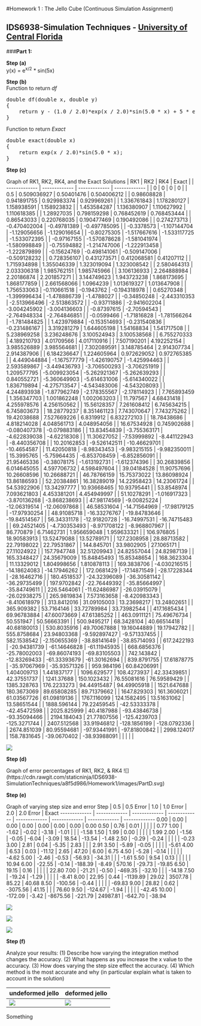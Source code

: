 #Homework 1 : The Jello Cube (Continuous Simulation Assignment)
## IDS6938-Simulation Techniques - [University of Central Florida](http://www.ist.ucf.edu/grad/)


###<strong>Part 1:</strong>
<p><strong>Step (a)</strong><br>
y(x) = e<sup>x/2</sup> * sin(5x)</p>
<p><strong>Step (b)</strong><br>
Function to return <i>df</i>
<pre>double df(double x, double y)
{
	return y - (1.0 / 2.0)*exp(x / 2.0)*sin(5.0 * x) + 5 * exp(x / 2.0)*cos(5.0 * x);
}
</pre>
Function to return <i>Exact</i>
<pre>
double exact(double x)
{
	return exp(x / 2.0)*sin(5.0 * x);
}
</pre></p>
<p><strong>Step (c)</strong></p>
Graph of RK1, RK2, RK4, and the Exact Solutions
|      RK1      |      RK2      |      RK4      |     Exact     |
| ------------- | ------------- | ------------- | ------------- |
|   0           |   0           |   0           |   0           |
|   0.5         |   0.509036927	|	0.50401476	|	0.504006212	|
|   0.98608828	|	0.941891755	|	0.929983374	|	0.929969261	|
|	1.336761843	|	1.178280127	|	1.158938591	|	1.158923832	|
|	1.453584287	|	1.136380907	|	1.110627992	|	1.110618385	|
|	1.28927035	|	0.798159298	|	0.768452619	|	0.768453444	|
|	0.86543033	|	0.220768035	|	0.190477469	|	0.190492086	|
|	0.274273713	|  -0.470402004	|  -0.49781389	|  -0.497785095	|
|  -0.3378573	|  -1.107144704	|  -1.129056656	|  -1.129016654	|
|  -0.80275305	|  -1.517667616	|  -1.533117725	|  -1.533072395	|
|  -0.97167155	|  -1.570878628	|  -1.581041974	|  -1.580998849	|
|  -0.75594882	|  -1.214747006	|  -1.222913458	|  -1.222879899	|
|  -0.15624769	|  -0.498141061	|  -0.509147006	|  -0.509128232	|
|	0.728356107	|	0.431273571	|	0.412068581	|	0.41207112	|
|	1.715934898	|	1.355046339	|	1.323019094	|	1.323008542	|
|	2.580464313	|	2.033306318	|	1.985762151	|	1.985745966	|
|	3.106136933	|	2.264888984	|	2.20186874	|	2.201857271	|
|	3.144749623	|	1.943723238	|	1.868173695	|	1.868177859	|
|	2.661568066	|	1.0964239	|	1.013619327	|	1.013647908	|
|	1.756533063	|  -0.110661518	|  -0.1943762	|  -0.194318978	|
|	0.65270348	|  -1.399996434	|  -1.478886739	|  -1.4788027	|
|  -0.34850248	|  -2.443310353	|  -2.513966496	|  -2.513863572	|
|  -0.93711886	|  -2.941602204	|  -3.004245902	|  -3.004136603	|
|  -0.87397615	|  -2.70594543	|  -2.764948334	|  -2.764846851	|
|  -0.0599466	|  -1.71816828	|  -1.781566264	|  -1.781484825	|
|	1.423979884	|  -0.153514693	|  -0.231540836	|  -0.231486167	|
|	3.319281279	|	1.644605198	|	1.54168834	|	1.541717508	|
|	5.238969258	|	3.236248676	|	3.100524943	|	3.100538568	|
|	6.755270333	|	4.189210793	|	4.01709566	|	4.017110916	|
|	7.507190201	|	4.192252154	|	3.985526889	|	3.985564681	|
|	7.302089591	|	3.148785464	|	2.914307734	|	2.914387906	|
|	6.184236647	|	1.224605964	|	0.972629052	|	0.972765385	|
|	4.449044884	|  -1.167577779	|  -1.426190757	|  -1.425994463	|
|	2.593589867	|  -3.449436793	|  -3.706500293	|  -3.706251919	|
|	1.209577795	|  -5.009923054	|  -5.262921367	|  -5.262639293	|
|	0.840552721	|  -5.360649903	|  -5.614631006	|  -5.614340022	|
|	1.836719894	|  -4.275713547	|  -4.543483006	|  -4.543208093	|
|	4.244893938	|  -1.877962749	|  -2.178355567	|  -2.178114923	|
|	7.765893459	|	1.356347703	|	1.001862248	|	1.002063203	|
|	11.797567	|	4.68431418	|	4.255978576	|	4.256150562	|
|	15.56128357	|	7.261608412	|	6.745634215	|	6.745803673	|
|	18.28779237	|	8.351461123	|	7.743070647	|	7.743275262	|
|	19.42038688	|	7.527669226	|	6.8319912	|	6.832272103	|
|	18.78438686	|	4.818214028	|	4.048561713	|	4.048954056	|
|	16.67534928	|	0.745902688	|  -0.080407378	|  -0.079883186	|
|	13.83454839	|  -3.755363171	|  -4.622839038	|  -4.62218308	|
|	11.30627052	|  -7.53999892	|  -8.441122943	|  -8.440356708	|
|	10.20162853	|  -9.526142511	|  -10.46629701	|  -10.4654587	|
|	11.42050818	|  -8.98343453	|  -9.983215155	|  -9.982350011	|
|	15.3995765	|  -5.75964435	|  -6.853708459	|  -6.852856091	|
|	21.95465336	|  -0.38078175	|  -1.613192731	|  -1.612374396	|
|	30.26839856	|	6.014645055	|	4.597706732	|	4.598497604	|
|	39.04184528	|	11.90757696	|	10.26608596	|	10.26688721	|
|	46.78766159	|	15.75373022	|	13.86098924	|	13.86186593	|
|	52.20384861	|	16.38289019	|	14.22958423	|	14.23061724	|
|	54.53922906	|	13.34297777	|	10.93668465	|	10.93795441	|
|	53.8548974	|	7.093621803	|	4.453381201	|	4.454949997	|
|	51.10278291	|  -1.016917323	|  -3.870136268	|  -3.868238693	|
|	47.98174569	|  -9.00825224	|  -12.06319514	|  -12.06097868	|
|	46.58531604	|  -14.71564969	|  -17.98179125	|  -17.97930254	|
|	48.91085718	|  -16.33276767	|  -19.84783646	|  -19.84514567	|
|	56.34331178	|  -12.91820728	|  -16.74997531	|  -16.74715483	|
|	69.24521405	|  -4.730353493	|  -8.971708122	|  -8.968807967	|
|	86.770879	|	6.71462731	|	1.956659048	|	1.959633321	|
|	106.976805	|	18.90583913	|	13.52479088	|	13.52789171	|
|	127.2308958	|	28.88713582	|	22.79198022	|	22.79531867	|
|	144.845701	|	33.9802905	|	27.1065171	|	27.11024922	|
|	157.7947748	|	32.51209943	|	24.82557044	|	24.82987139	|
|	165.3348427	|	24.35679009	|	15.84845493	|	15.85348654	|
|	168.3623304	|	11.13329012	|	1.804998656	|	1.810878113	|
|	169.3838706	|  -4.030216515	|  -14.18624083	|  -14.17946262	|
|	172.0681429	|  -17.14871549	|  -28.17228344	|  -28.16462716	|
|	180.4518537	|  -24.32396089	|  -36.30581142	|  -36.29735499	|
|	197.9702842	|  -22.76449392	|  -35.85664997	|  -35.84749611	|
|	226.5464061	|  -11.62486987	|  -26.03915079	|  -26.02938275	|
|	265.9819834	|	7.573163658	|  -8.420983343	|  -8.410618979	|
|	313.8412016	|	31.09105003	|	13.23698217	|	13.24802651	|
|	365.909382	|	53.7164146	|	33.72789984	|	33.73982544	|
|	417.1685434	|	69.96783884	|	47.60073669	|	47.61385252	|
|	463.0911121	|	75.49676734	|	50.551947	|	50.56663391	|
|	500.9495217	|	68.3428104	|	40.66514418	|	40.68180013	|
|	530.8035916	|	49.70067888	|	19.16044889	|	19.17942782	|
|	555.8758684	|	23.94803368	|  -9.592897427	|  -9.571337455	|
|	582.1538542	|  -2.150655369	|  -38.88141649	|  -38.85714093	|
|	617.2422193	|  -20.94381739	|  -61.14646828	|  -61.11945935	|
|	668.6856376	|  -25.78002003	|  -69.86074193	|  -69.83105503	|
|	742.143842	|  -12.83269433	|  -61.33393679	|  -61.30162694	|
|	839.8791755	|	17.61878775	|  -35.97067969	|  -35.93571326	|
|	959.984196	|	60.84206991	|	1.404009713	|	1.441837177	|
|	1096.629577	|	108.4273937	|	42.33439851	|	42.37551737	|
|	1241.37688	|	150.1023432	|	76.55081616	|	76.59589429	|
|	1385.328763	|	176.2233273	|	94.44915487	|	94.49905918	|
|	1521.647688	|	180.3673069	|	89.65808285	|	89.71379662	|
|	1647.829303	|	161.3606021	|	61.03567726	|	61.09819136	|
|	1767.116099	|	124.1582495	|	13.51631062	|	13.58651544	|
|	1888.596144	|	79.22459545	|  -42.53333378	|  -42.45472598	|
|	2025.825999	|	40.4187988	|  -93.43846738	|  -93.35094466	|
|	2194.184043	|	21.77807556	|  -125.4239703	|  -125.3271744	|
|	2407.512568	|	33.91946812	|  -128.1856199	|  -128.0792336	|
|	2674.851039	|	80.95594681	|  -97.93441991	|  -97.81800842	|
|	2998.124017	|	158.7831645	|  -39.0670402	|  -38.93988091	|
|				|				|				|

![](https://cdn.rawgit.com/staticninja/IDS6938-SimulationTechniques/929c25f0/Homework1/images/PartC.svg)

<p><strong>Step (d)</strong></p>
Graph of error percentages of RK1, RK2, & RK4
![](https://cdn.rawgit.com/staticninja/IDS6938-SimulationTechniques/a8f5d986/Homework1/images/PartD.svg)

<p><strong>Step (e)</strong></p>
Graph of varying step size and error
Step	|	0.5	|	0.5 Error	|	1.0	|	1.0 Error	|	2.0	|	2.0 Error	|	Exact
------------- 	|	------------- 	|	------------- 	|	------------- 	|	------------- 	|	------------- 	|	------------- 	|	------------- 
0.00	|	0.00	|	0.00	|	0.00	|	0.00	|	0.00	|	0.00	|	0.00
0.50	|	0.76	|	0.01	|		|		|		|		|	0.77
1.00	|	-1.62	|	-0.02	|	-3.18	|	-1.01	|		|		|	-1.58
1.50	|	1.99	|	0.00	|		|		|		|		|	1.99
2.00	|	-1.56	|	-0.05	|	-6.04	|	-3.09	|	18.54	|	-13.54	|	-1.48
2.50	|	-0.29	|	-0.24	|		|		|		|		|	-0.23
3.00	|	2.81	|	0.04	|	-5.35	|	2.83	|		|		|	2.91
3.50	|	-5.89	|	-0.05	|		|		|		|		|	-5.61
4.00	|	6.53	|	0.03	|	-11.12	|	2.65	|	47.20	|	6.00	|	6.75
4.50	|	-5.28	|	-0.14	|		|		|		|		|	-4.62
5.00	|	-2.46	|	-0.53	|	-56.93	|	-34.31	|		|		|	-1.61
5.50	|	9.54	|	0.13	|		|		|		|		|	10.94
6.00	|	-22.55	|	-0.14	|	-188.39	|	-8.49	|	570.16	|	-29.73	|	-19.85
6.50	|	19.15	|	0.16	|		|		|		|		|	22.80
7.00	|	-21.21	|	-0.50	|	-469.35	|	-32.10	|		|		|	-14.18
7.50	|	-19.24	|	-1.29	|		|		|		|		|	-8.41
8.00	|	22.95	|	0.44	|	-1139.89	|	29.02	|	3507.78	|	85.22	|	40.68
8.50	|	-100.56	|	-0.44	|		|		|		|		|	-69.83
9.00	|	28.82	|	0.62	|	-3075.56	|	41.15	|		|		|	76.60
9.50	|	-124.67	|	-1.94	|		|		|		|		|	-42.45
10.00	|	-172.09	|	-3.42	|	-8675.56	|	-221.79	|	24987.81	|	-642.70	|	-38.94

![](https://cdn.rawgit.com/staticninja/IDS6938-SimulationTechniques/0afd7dfa/Homework1/images/V5.svg)

![](https://cdn.rawgit.com/staticninja/IDS6938-SimulationTechniques/0afd7dfa/Homework1/images/V1.svg)

![](https://cdn.rawgit.com/staticninja/IDS6938-SimulationTechniques/0afd7dfa/Homework1/images/V2.svg)

<p><strong>Step (f)</strong></p>
Analyze your results:
(1) Describe how varying the integration method changes the accuracy.
(2) What happens as you increase the x value to the accuracy.
(3) How does varying the step size effect the accuracy.
(4) Which method is the most accurate and why (in particular explain what is taken to account in the solution)

| undeformed jello  | deformed jello |
| ------------- | ------------- |
| ![](images/undeformed3.png?raw=true)  | ![](images/deformed3.png?raw=true) |



Something

